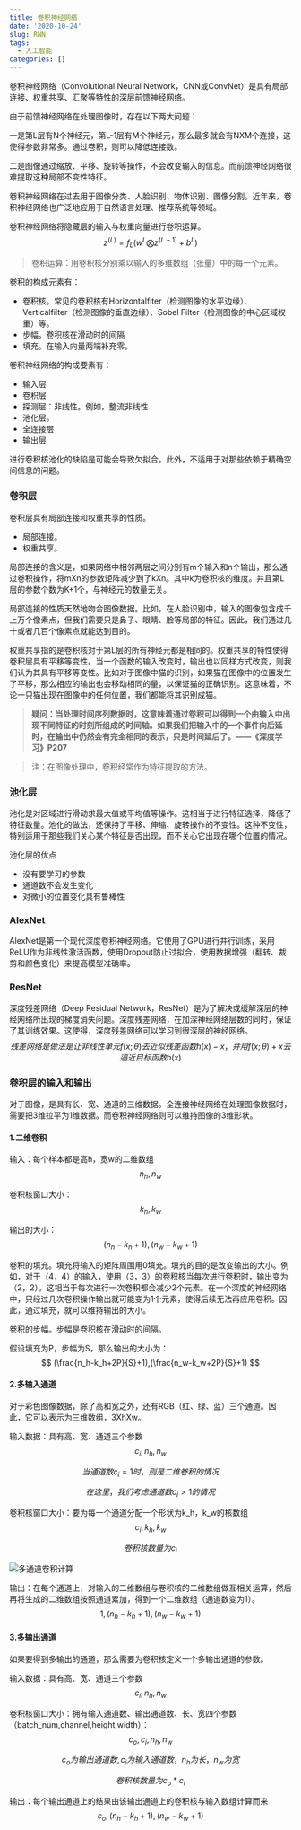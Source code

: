 ```yaml
---
title: 卷积神经网络
date: '2020-10-24'
slug: RNN
tags:
  - 人工智能
categories: []
---
```


卷积神经网络（Convolutional Neural Network，CNN或ConvNet）是具有局部连接、权重共享、汇聚等特性的深层前馈神经网络。

由于前馈神经网络在处理图像时，存在以下两大问题：

一是第L层有N个神经元，第L-1层有M个神经元，那么最多就会有NXM个连接，这使得参数非常多。通过卷积，则可以降低连接数。

二是图像通过缩放、平移、旋转等操作，不会改变输入的信息。而前馈神经网络很难提取这种局部不变性特征。

卷积神经网络在过去用于图像分类、人脸识别、物体识别、图像分割。近年来，卷积神经网络也广泛地应用于自然语言处理、推荐系统等领域。

卷积神经网络将隐藏层的输入与权重向量进行卷积运算。
$$
z^{(L)} = f_L(w^{L}\bigotimes z^{(L-1)} + b^{L})
$$

> 卷积运算：用卷积核分别乘以输入的多维数组（张量）中的每一个元素。

卷积的构成元素有：

* 卷积核。常见的卷积核有Horizontalfiter（检测图像的水平边缘）、Verticalfilter（检测图像的垂直边缘）、Sobel Filter（检测图像的中心区域权重）等。
* 步幅。卷积核在滑动时的间隔
* 填充。在输入向量两端补充零。

卷积神经网络的构成要素有：

* 输入层
* 卷积层
* 探测层：非线性。例如，整流非线性
* 池化层。
* 全连接层
* 输出层

进行卷积核池化的缺陷是可能会导致欠拟合。此外，不适用于对那些依赖于精确空间信息的问题。

### 卷积层

卷积层具有局部连接和权重共享的性质。

* 局部连接。
* 权重共享。

局部连接的含义是，如果网络中相邻两层之间分别有m个输入和n个输出，那么通过卷积操作，将mXn的参数矩阵减少到了kXn。其中k为卷积核的维度。并且第L层的参数个数为K+1个，与神经元的数量无关。

局部连接的性质天然地吻合图像数据。比如，在人脸识别中，输入的图像包含成千上万个像素点，但我们需要只是鼻子、眼睛、脸等局部的特征。因此，我们通过几十或者几百个像素点就能达到目的。

权重共享指的是卷积核对于第L层的所有神经元都是相同的。权重共享的特性使得卷积层具有平移等变性。当一个函数的输入改变时，输出也以同样方式改变，则我们认为其具有平移等变性。比如对于图像中猫的识别，如果猫在图像中的位置发生了平移，那么相应的输出也会移动相同的量，以保证猫的正确识别。这意味着，不论一只猫出现在图像中的任何位置，我们都能将其识别成猫。

> **疑问：当处理时间序列数据时，这意味着通过卷积可以得到一个由输入中出现不同特征的时刻所组成的时间轴。如果我们把输入中的一个事件向后延时，在输出中仍然会有完全相同的表示，只是时间延后了。——《深度学习》P207**

> 注：在图像处理中，卷积经常作为特征提取的方法。

### 池化层

池化是对区域进行滑动求最大值或平均值等操作。这相当于进行特征选择，降低了特征数量。池化的做法，还保持了平移、伸缩、旋转操作的不变性。这种不变性，特别适用于那些我们关心某个特征是否出现，而不关心它出现在哪个位置的情况。

池化层的优点

* 没有要学习的参数
* 通道数不会发生变化
* 对微小的位置变化具有鲁棒性

### AlexNet

AlexNet是第一个现代深度卷积神经网络。它使用了GPU进行并行训练，采用ReLU作为非线性激活函数，使用Dropout防止过拟合，使用数据增强（翻转、裁剪和颜色变化）来提高模型准确率。

### ResNet

深度残差网络（Deep Residual Network，ResNet）是为了解决或缓解深层的神经网络所出现的梯度消失问题。深度残差网络，在加深神经网络层数的同时，保证了其训练效果。这使得，深度残差网络可以学习到很深层的神经网络。
$$
残差网络是做法是让非线性单元f(x;\theta)去近似残差函数h(x)-x，并用f(x;\theta)+x去逼近目标函数h(x)
$$

### 卷积层的输入和输出

对于图像，是具有长、宽、通道的三维数据。全连接神经网络在处理图像数据时，需要把3维拉平为1维数据。而卷积神经网络则可以维持图像的3维形状。

#### 1.二维卷积

输入：每个样本都是高h，宽w的二维数组
$$
n_h,n_w
$$

卷积核窗口大小：
$$
k_h,k_w
$$

输出的大小：
$$
(n_h-k_h+1),(n_w-k_w+1)
$$

卷积的填充。填充将输入的矩阵周围用0填充。填充的目的是改变输出的大小。例如，对于（4，4）的输入，使用（3，3）的卷积核当每次进行卷积时，输出变为（2，2）。这相当于每次进行一次卷积都会减少2个元素。在一个深度的神经网络中，只经过几次卷积操作输出就可能变为1个元素，使得后续无法再应用卷积。因此，通过填充，就可以维持输出的大小。

卷积的步幅。步幅是卷积核在滑动时的间隔。

假设填充为P，步幅为S，那么输出的大小为：
$$
(\frac{n_h-k_h+2P}{S}+1),(\frac{n_w-k_w+2P}{S}+1)
$$

#### 2.多输入通道

对于彩色图像数据，除了高和宽之外，还有RGB（红、绿、蓝）三个通道。因此，它可以表示为三维数组，3XhXw。

输入数据：具有高、宽、通道三个参数
$$
c_i,n_h,n_w
$$

$$
当通道数c_i=1时，则是二维卷积的情况
$$

$$
在这里，我们考虑通道数c_i>1的情况
$$

卷积核窗口大小：要为每一个通道分配一个形状为k_h，k_w的核数组
$$
c_i,k_h,k_w
$$

$$
卷积核数量为c_i
$$

![多通道卷积计算](https://i.loli.net/2020/10/19/Mf2vZyrpTJdPuEj.png)

输出：在每个通道上，对输入的二维数组与卷积核的二维数组做互相关运算，然后再将生成的二维数组按照通道累加，得到一个二维数组（通道数变为1）。
$$
1,(n_h-k_h+1),(n_w-k_w+1)
$$


#### 3.多输出通道

如果要得到多输出的通道，那么需要为卷积核定义一个多输出通道的参数。

输入数据：具有高、宽、通道三个参数
$$
c_i,n_h,n_w
$$

卷积核窗口大小：拥有输入通道数、输出通道数、长、宽四个参数（batch_num,channel,height,width）：
$$
c_o,c_i,n_h,n_w
$$

$$
c_o为输出通道数,c_i为输入通道数，n_h为长，n_w为宽
$$

$$
卷积核数量为c_o*c_i
$$

输出：每个输出通道上的结果由该输出通道上的卷积核与输入数组计算而来
$$
c_o,(n_h-k_h+1),(n_w-k_w+1)
$$
